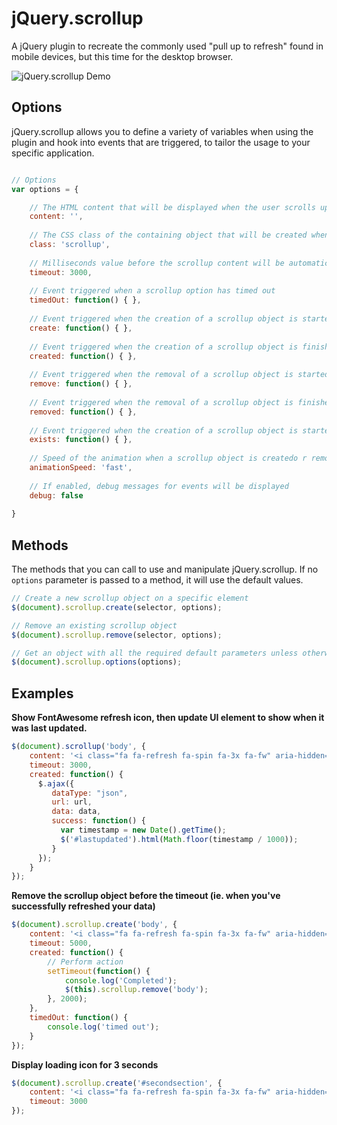 # jQuery.scrollup
A jQuery plugin to recreate the commonly used "pull up to refresh" found in mobile devices, but this time for the desktop browser.

![jQuery.scrollup Demo](http://i.imgur.com/dXxzlQP.gif)

## Options

jQuery.scrollup allows you to define a variety of variables when using the plugin and hook into events that are triggered, to tailor the usage to your specific application.

```javascript

// Options
var options = {

    // The HTML content that will be displayed when the user scrolls up
    content: '',
    
    // The CSS class of the containing object that will be created when the user scrolls up
    class: 'scrollup',
    
    // Milliseconds value before the scrollup content will be automatically removed. If left blank, the scrollup object won't be removed at all
    timeout: 3000,
    
    // Event triggered when a scrollup option has timed out
    timedOut: function() { },
    
    // Event triggered when the creation of a scrollup object is started
    create: function() { },
    
    // Event triggered when the creation of a scrollup object is finished
    created: function() { },
    
    // Event triggered when the removal of a scrollup object is started
    remove: function() { },
    
    // Event triggered when the removal of a scrollup object is finished
    removed: function() { },
    
    // Event triggered when the creation of a scrollup object is started, but the object already exists
    exists: function() { },
    
    // Speed of the animation when a scrollup object is createdo r removed. Valid options are 'slow' or 'fast'
    animationSpeed: 'fast',
    
    // If enabled, debug messages for events will be displayed
    debug: false
    
}
```

## Methods

The methods that you can call to use and manipulate jQuery.scrollup. If no `options` parameter is passed to a method, it will use the default values.

```javascript
// Create a new scrollup object on a specific element
$(document).scrollup.create(selector, options);

// Remove an existing scrollup object
$(document).scrollup.remove(selector, options);

// Get an object with all the required default parameters unless otherwise specified
$(document).scrollup.options(options);
```

## Examples

**Show FontAwesome refresh icon, then update UI element to show when it was last updated.**
```javascript
$(document).scrollup('body', {
    content: '<i class="fa fa-refresh fa-spin fa-3x fa-fw" aria-hidden="true"></i><span class="sr-only">Refreshing...</span>',
    timeout: 3000,
    created: function() {
      $.ajax({
         dataType: "json",
         url: url,
         data: data,
         success: function() {
           var timestamp = new Date().getTime();
           $('#lastupdated').html(Math.floor(timestamp / 1000));
         }
      });
    }
});
```
**Remove the scrollup object before the timeout (ie. when you've successfully refreshed your data)**
```javascript
$(document).scrollup.create('body', {
    content: '<i class="fa fa-refresh fa-spin fa-3x fa-fw" aria-hidden="true"></i><span class="sr-only">Refreshing...</span>',
    timeout: 5000,
    created: function() {
        // Perform action
        setTimeout(function() {
            console.log('Completed');
            $(this).scrollup.remove('body');
        }, 2000);
    },
    timedOut: function() {
        console.log('timed out');
    }
});
```

**Display loading icon for 3 seconds**
```javascript
$(document).scrollup.create('#secondsection', {
    content: '<i class="fa fa-refresh fa-spin fa-3x fa-fw" aria-hidden="true"></i><span class="sr-only">Refreshing...</span>',
    timeout: 3000
});
```

